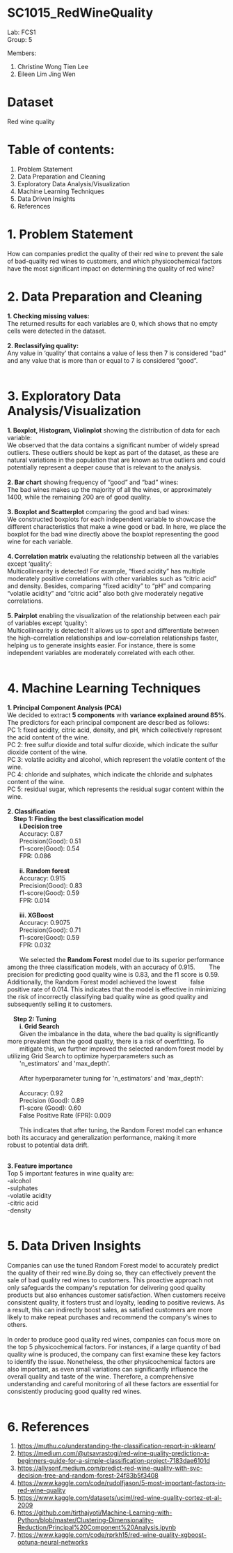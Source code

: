 # SC1015_RedWineQuality
Lab: FCS1<br>
Group: 5<br>

Members:
1. Christine Wong Tien Lee
2. Eileen Lim Jing Wen


# Dataset
Red wine quality

# Table of contents:
1. Problem Statement
2. Data Preparation and Cleaning
3. Exploratory Data Analysis/Visualization
4. Machine Learning Techniques
5. Data Driven Insights
6. References

# 1. Problem Statement
How can companies predict the quality of their red wine to prevent the sale of bad-quality red wines to customers, and which physicochemical factors have the most significant impact on determining the quality of red wine?

# 2. Data Preparation and Cleaning
**1. Checking missing values:** <br>
The returned results for each variables are 0, which shows that no empty cells were detected in the dataset. <br>
<br>
**2. Reclassifying quality:**<br>
Any value in ‘quality’ that contains a value of less then 7 is considered “bad” and any value that is more than or equal to 7 is considered “good”.<br>
<br>
# 3. Exploratory Data Analysis/Visualization
**1. Boxplot, Histogram, Violinplot** showing the distribution of data for each variable:<br>
We observed that the data contains a significant number of widely spread outliers. These outliers should be kept as part of the dataset, as these are natural variations in the population that are known as true outliers and could potentially represent a deeper cause that is relevant to the analysis. <br>
<br>
**2. Bar chart** showing frequency of “good” and “bad” wines: <br>
The bad wines makes up the majority of all the wines, or approximately 1400, while the remaining 200 are of good quality.<br>
<br>
**3. Boxplot and Scatterplot** comparing the good and bad wines:<br>
We constructed boxplots for each independent variable to showcase the different characteristics that make a wine good or bad. In here, we place the boxplot for the bad wine directly above the boxplot representing the good wine for each variable.<br>
<br>
**4. Correlation matrix** evaluating the relationship between all the variables except ‘quality’: <br>
Multicollinearity is detected! For example, “fixed acidity” has multiple moderately positive correlations with other variables such as “citric acid” and density. Besides, comparing “fixed acidity” to “pH” and comparing “volatile acidity” and “citric acid” also both give moderately negative correlations.<br>
<br>
**5. Pairplot** enabling the visualization of the relationship between each pair of variables except ‘quality’:<br>
Multicollinearity is detected! It allows us to spot and differentiate between the high-correlation relationships and low-correlation relationships faster, helping us to generate insights easier. For instance, there is some independent variables are moderately correlated with each other.<br>
<br>
# 4. Machine Learning Techniques
**1. Principal Component Analysis (PCA)**<br>
We decided to extract **5 components** with **variance explained around 85%**. The predictors for each principal component are described as follows:<br>
PC 1: fixed acidity, citric acid, density, and pH, which collectively represent the acid content of the wine.<br>
PC 2: free sulfur dioxide and total sulfur dioxide, which indicate the sulfur dioxide content of the wine.<br>
PC 3: volatile acidity and alcohol, which represent the volatile content of the wine.<br>
PC 4: chloride and sulphates, which indicate the chloride and sulphates content of the wine.<br>
PC 5: residual sugar, which represents the residual sugar content within the wine.<br>
<br>
**2. Classification** <br>
&emsp;**Step 1: Finding the best classification model**<br>
&emsp;&emsp;**i.Decision tree**<br>
&emsp;&emsp;Accuracy: 0.87<br>
&emsp;&emsp;Precision(Good): 0.51<br>
&emsp;&emsp;f1-score(Good): 0.54<br>
&emsp;&emsp;FPR: 0.086<br>
<br>
&emsp;&emsp;**ii. Random forest**<br>
&emsp;&emsp;Accuracy: 0.915<br>
&emsp;&emsp;Precision(Good): 0.83<br>
&emsp;&emsp;f1-score(Good): 0.59<br>
&emsp;&emsp;FPR: 0.014<br>
<br>
&emsp;&emsp;**iii. XGBoost**<br>
&emsp;&emsp;Accuracy: 0.9075<br>
&emsp;&emsp;Precision(Good): 0.71<br>
&emsp;&emsp;f1-score(Good): 0.59<br>
&emsp;&emsp;FPR: 0.032<br>
<br>
&emsp;&emsp;We selected the **Random Forest** model due to its superior performance among the three classification models, with an accuracy of 0.915. 
&emsp;&emsp;The precision for predicting good quality wine is 0.83, and the f1 score is 0.59. Additionally, the Random Forest model achieved the lowest 
&emsp;&emsp;false positive rate of 0.014. This indicates that the model is effective in minimizing the risk of incorrectly classifying bad quality wine as
good quality and subsequently selling it to customers.<br>
<br>
&emsp;**Step 2: Tuning**<br>
&emsp;&emsp;**i. Grid Search**<br>
&emsp;&emsp;Given the imbalance in the data, where the bad quality is significantly more prevalent than the good quality, there is a risk of overfitting. To \
&emsp;&emsp;mitigate this, we further improved the selected random forest model by utilizing Grid Search to optimize hyperparameters such as 
&emsp;&emsp;'n_estimators' and 'max_depth'.<br>
<br>
&emsp;&emsp;After hyperparameter tuning for 'n_estimators' and 'max_depth':<br>
<br>
&emsp;&emsp;Accuracy: 0.92<br>
&emsp;&emsp;Precision (Good): 0.89<br>
&emsp;&emsp;f1-score (Good): 0.60<br>
&emsp;&emsp;False Positive Rate (FPR): 0.009<br>
<br>
&emsp;&emsp;This indicates that after tuning, the Random Forest model can enhance both its accuracy and generalization performance, making it more 
&emsp;&emsp;robust to potential data drift.<br>
<br>

**3. Feature importance**<br>
Top 5 important features in wine quality are:<br>
-alcohol <br>
-sulphates<br>
-volatile acidity<br>
-citric acid<br>
-density<br>
<br>

# 5. Data Driven Insights<br>
Companies can use the tuned Random Forest model to accurately predict the quality of their red wine.By doing so, they can effectively prevent the sale of bad quality red wines to customers. This proactive approach not only safeguards the company's reputation for delivering good quality products but also enhances customer satisfaction. When customers receive consistent quality, it fosters trust and loyalty, leading to positive reviews. As a result, this can indirectly boost sales, as satisfied customers are more likely to make repeat purchases and recommend the company's wines to others.<br>
<br>
In order to produce good quality red wines, companies can focus more on the top 5 physicochemical factors. For instances, if a large quantity of bad quality wine is produced, the company can first examine these key factors to identify the issue. Nonetheless, the other physicochemical factors are also important, as even small variations can significantly influence the overall quality and taste of the wine. Therefore, a comprehensive understanding and careful monitoring of all these factors are essential for consistently producing good quality red wines.<br>
<br>

# 6. References
1. https://muthu.co/understanding-the-classification-report-in-sklearn/
2. https://medium.com/@utsavrastogi/red-wine-quality-prediction-a-beginners-guide-for-a-simple-classification-project-7183dae6101d
3. https://allysonf.medium.com/predict-red-wine-quality-with-svc-decision-tree-and-random-forest-24f83b5f3408
4. https://www.kaggle.com/code/rudolfjason/5-most-important-factors-in-red-wine-quality
5. https://www.kaggle.com/datasets/uciml/red-wine-quality-cortez-et-al-2009
6. https://github.com/tirthajyoti/Machine-Learning-with-Python/blob/master/Clustering-Dimensionality-Reduction/Principal%20Component%20Analysis.ipynb
7. https://www.kaggle.com/code/rprkh15/red-wine-quality-xgboost-optuna-neural-networks


